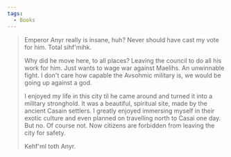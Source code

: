 ```yaml
---
tags:
  - Books
---
```


> Emperor Anyr really is insane, huh? Never should have cast my vote for him. Total sihf'mihk.
> 
> Why did he move here, to all places? Leaving the council to do all his work for him. Just wants to wage war against Maelihs. An unwinnable fight. I don't care how capable the Avsohmic military is, we would be going up against a god.
> 
> I enjoyed my life in this city til he came around and turned it into a military stronghold. It was a beautiful, spiritual site, made by the ancient Casain settlers. I greatly enjoyed immersing myself in their exotic culture and even planned on travelling north to Casai one day. But no. Of course not. Now citizens are forbidden from leaving the city for safety.
> 
> Kehf'ml toth Anyr.



